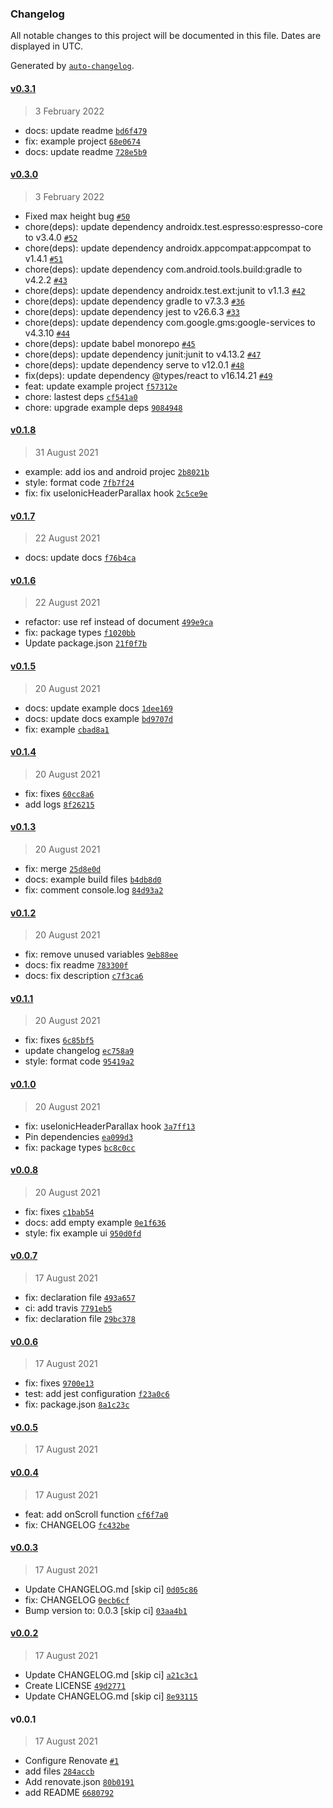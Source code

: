 ### Changelog

All notable changes to this project will be documented in this file. Dates are displayed in UTC.

Generated by [`auto-changelog`](https://github.com/CookPete/auto-changelog).

#### [v0.3.1](https://github.com/ahmnouira/ionic-react-header-parallax/compare/v0.3.0...v0.3.1)

> 3 February 2022

- docs: update readme [`bd6f479`](https://github.com/ahmnouira/ionic-react-header-parallax/commit/bd6f479c6ac54cddb7422fbe5b6ba29340dca406)
- fix: example project [`68e0674`](https://github.com/ahmnouira/ionic-react-header-parallax/commit/68e06742b1e1dbf89ac5fb6ac42fc5e4362a86ae)
- docs: update readme [`728e5b9`](https://github.com/ahmnouira/ionic-react-header-parallax/commit/728e5b9f2dc5a35f7ce6fb8cf39a234f8253eefb)

#### [v0.3.0](https://github.com/ahmnouira/ionic-react-header-parallax/compare/v0.1.8...v0.3.0)

> 3 February 2022

- Fixed max height bug [`#50`](https://github.com/ahmnouira/ionic-react-header-parallax/pull/50)
- chore(deps): update dependency androidx.test.espresso:espresso-core to v3.4.0 [`#52`](https://github.com/ahmnouira/ionic-react-header-parallax/pull/52)
- chore(deps): update dependency androidx.appcompat:appcompat to v1.4.1 [`#51`](https://github.com/ahmnouira/ionic-react-header-parallax/pull/51)
- chore(deps): update dependency com.android.tools.build:gradle to v4.2.2 [`#43`](https://github.com/ahmnouira/ionic-react-header-parallax/pull/43)
- chore(deps): update dependency androidx.test.ext:junit to v1.1.3 [`#42`](https://github.com/ahmnouira/ionic-react-header-parallax/pull/42)
- chore(deps): update dependency gradle to v7.3.3 [`#36`](https://github.com/ahmnouira/ionic-react-header-parallax/pull/36)
- chore(deps): update dependency jest to v26.6.3 [`#33`](https://github.com/ahmnouira/ionic-react-header-parallax/pull/33)
- chore(deps): update dependency com.google.gms:google-services to v4.3.10 [`#44`](https://github.com/ahmnouira/ionic-react-header-parallax/pull/44)
- chore(deps): update babel monorepo [`#45`](https://github.com/ahmnouira/ionic-react-header-parallax/pull/45)
- chore(deps): update dependency junit:junit to v4.13.2 [`#47`](https://github.com/ahmnouira/ionic-react-header-parallax/pull/47)
- chore(deps): update dependency serve to v12.0.1 [`#48`](https://github.com/ahmnouira/ionic-react-header-parallax/pull/48)
- fix(deps): update dependency @types/react to v16.14.21 [`#49`](https://github.com/ahmnouira/ionic-react-header-parallax/pull/49)
- feat: update example project [`f57312e`](https://github.com/ahmnouira/ionic-react-header-parallax/commit/f57312e8ffd8b77ade15d2434f46f90d85e23045)
- chore: lastest deps [`cf541a0`](https://github.com/ahmnouira/ionic-react-header-parallax/commit/cf541a0a4a5f8d19264592932df870b1c4b3ed0c)
- chore: upgrade example deps [`9084948`](https://github.com/ahmnouira/ionic-react-header-parallax/commit/90849480d578f5894534a32345883f82489ed2aa)

#### [v0.1.8](https://github.com/ahmnouira/ionic-react-header-parallax/compare/v0.1.7...v0.1.8)

> 31 August 2021

- example: add ios and android projec [`2b8021b`](https://github.com/ahmnouira/ionic-react-header-parallax/commit/2b8021bb640d812f26035960ec549e38e4057bae)
- style: format code [`7fb7f24`](https://github.com/ahmnouira/ionic-react-header-parallax/commit/7fb7f247b7de96b578f1404cbc2204659254dc8b)
- fix: fix useIonicHeaderParallax hook [`2c5ce9e`](https://github.com/ahmnouira/ionic-react-header-parallax/commit/2c5ce9e9c1f6400a69a58975e85f9bfb86651c9d)

#### [v0.1.7](https://github.com/ahmnouira/ionic-react-header-parallax/compare/v0.1.6...v0.1.7)

> 22 August 2021

- docs: update docs [`f76b4ca`](https://github.com/ahmnouira/ionic-react-header-parallax/commit/f76b4ca19ec6f264398ec5b2fc5f3bd20dc32c7a)

#### [v0.1.6](https://github.com/ahmnouira/ionic-react-header-parallax/compare/v0.1.5...v0.1.6)

> 22 August 2021

- refactor: use ref instead of document [`499e9ca`](https://github.com/ahmnouira/ionic-react-header-parallax/commit/499e9ca1df649379ccecd4f32773645d39d72d92)
- fix: package types [`f1020bb`](https://github.com/ahmnouira/ionic-react-header-parallax/commit/f1020bb93273f3c27577da6cd84005b7fe17670c)
- Update package.json [`21f0f7b`](https://github.com/ahmnouira/ionic-react-header-parallax/commit/21f0f7b0a074d2f2c62fb69aaa6a665b5e95c110)

#### [v0.1.5](https://github.com/ahmnouira/ionic-react-header-parallax/compare/v0.1.4...v0.1.5)

> 20 August 2021

- docs: update example docs [`1dee169`](https://github.com/ahmnouira/ionic-react-header-parallax/commit/1dee169d28035256c2a94d193b932ab57aca5cb6)
- docs: update docs example [`bd9707d`](https://github.com/ahmnouira/ionic-react-header-parallax/commit/bd9707da464282783e1b6e96297f8aa95ecee4c7)
- fix: example [`cbad8a1`](https://github.com/ahmnouira/ionic-react-header-parallax/commit/cbad8a17fe77b4528c530aa6fc87938c5e44517d)

#### [v0.1.4](https://github.com/ahmnouira/ionic-react-header-parallax/compare/v0.1.3...v0.1.4)

> 20 August 2021

- fix: fixes [`60cc8a6`](https://github.com/ahmnouira/ionic-react-header-parallax/commit/60cc8a61992a93b6cd4e2a54e2fa06b0a8285e75)
- add logs [`8f26215`](https://github.com/ahmnouira/ionic-react-header-parallax/commit/8f2621594a14165a016b0ece021d350f52a0038d)

#### [v0.1.3](https://github.com/ahmnouira/ionic-react-header-parallax/compare/v0.1.2...v0.1.3)

> 20 August 2021

- fix: merge [`25d8e0d`](https://github.com/ahmnouira/ionic-react-header-parallax/commit/25d8e0d923a98ff5c12f63df4ee031fe2d3d1230)
- docs: example build files [`b4db8d0`](https://github.com/ahmnouira/ionic-react-header-parallax/commit/b4db8d08c4bc221472cf9429c0c1228bc4e9d36c)
- fix: comment console.log [`84d93a2`](https://github.com/ahmnouira/ionic-react-header-parallax/commit/84d93a238838d8a7460f081d2ac47cad19920758)

#### [v0.1.2](https://github.com/ahmnouira/ionic-react-header-parallax/compare/v0.1.1...v0.1.2)

> 20 August 2021

- fix: remove unused variables [`9eb88ee`](https://github.com/ahmnouira/ionic-react-header-parallax/commit/9eb88ee6f2344efffdd5813cc855131b93623fb9)
- docs: fix readme [`783300f`](https://github.com/ahmnouira/ionic-react-header-parallax/commit/783300f3ac9b28c5dc1f7b942db0fdbe4cd3c96f)
- docs: fix description [`c7f3ca6`](https://github.com/ahmnouira/ionic-react-header-parallax/commit/c7f3ca66d4cbfb4ecd0a6a74375f0eb88f92807c)

#### [v0.1.1](https://github.com/ahmnouira/ionic-react-header-parallax/compare/v0.1.0...v0.1.1)

> 20 August 2021

- fix: fixes [`6c85bf5`](https://github.com/ahmnouira/ionic-react-header-parallax/commit/6c85bf57847aced910d4ca08e8392234f6e57cc0)
- update changelog [`ec758a9`](https://github.com/ahmnouira/ionic-react-header-parallax/commit/ec758a9537171a10eb751569d05c2743f16a3f0e)
- style: format code [`95419a2`](https://github.com/ahmnouira/ionic-react-header-parallax/commit/95419a2db5ce5f342c8b44a83f1d7c345f432652)

#### [v0.1.0](https://github.com/ahmnouira/ionic-react-header-parallax/compare/v0.0.8...v0.1.0)

> 20 August 2021

- fix: useIonicHeaderParallax hook [`3a7ff13`](https://github.com/ahmnouira/ionic-react-header-parallax/commit/3a7ff13a64a37a34a1614352355803d830a2c221)
- Pin dependencies [`ea099d3`](https://github.com/ahmnouira/ionic-react-header-parallax/commit/ea099d37bb85b29e863bb3e5076f3b125ebf30cf)
- fix: package types [`bc8c0cc`](https://github.com/ahmnouira/ionic-react-header-parallax/commit/bc8c0cc44dba84841c2cf6e329005f5d70073644)

#### [v0.0.8](https://github.com/ahmnouira/ionic-react-header-parallax/compare/v0.0.7...v0.0.8)

> 20 August 2021

- fix: fixes [`c1bab54`](https://github.com/ahmnouira/ionic-react-header-parallax/commit/c1bab546ba698a39bd37bc44877d4d5226639a5f)
- docs: add empty example [`0e1f636`](https://github.com/ahmnouira/ionic-react-header-parallax/commit/0e1f636a659b7ef39b7d7e58fc8c7f2c6fef52e4)
- style: fix example ui [`950d0fd`](https://github.com/ahmnouira/ionic-react-header-parallax/commit/950d0fd3512457dce37645c6816b991caa4b513b)

#### [v0.0.7](https://github.com/ahmnouira/ionic-react-header-parallax/compare/v0.0.6...v0.0.7)

> 17 August 2021

- fix: declaration file [`493a657`](https://github.com/ahmnouira/ionic-react-header-parallax/commit/493a65707a144ce60da6bc05067f9bdf36fbb4fd)
- ci: add travis [`7791eb5`](https://github.com/ahmnouira/ionic-react-header-parallax/commit/7791eb519a4f9a806a9ec150c702a8c0de324535)
- fix: declaration file [`29bc378`](https://github.com/ahmnouira/ionic-react-header-parallax/commit/29bc378913af9303ba72247a097de87d3e615fe1)

#### [v0.0.6](https://github.com/ahmnouira/ionic-react-header-parallax/compare/v0.0.5...v0.0.6)

> 17 August 2021

- fix: fixes [`9700e13`](https://github.com/ahmnouira/ionic-react-header-parallax/commit/9700e137d7c5b8b62bdd5fea97836c26ea341437)
- test: add jest configuration [`f23a0c6`](https://github.com/ahmnouira/ionic-react-header-parallax/commit/f23a0c61173a036879c6d4505ee5431b19d33685)
- fix: package.json [`8a1c23c`](https://github.com/ahmnouira/ionic-react-header-parallax/commit/8a1c23ccff97e55a17409abe48a609dc20cdfa40)

#### [v0.0.5](https://github.com/ahmnouira/ionic-react-header-parallax/compare/v0.0.4...v0.0.5)

> 17 August 2021

#### [v0.0.4](https://github.com/ahmnouira/ionic-react-header-parallax/compare/v0.0.3...v0.0.4)

> 17 August 2021

- feat: add onScroll function [`cf6f7a0`](https://github.com/ahmnouira/ionic-react-header-parallax/commit/cf6f7a0e0045dff1ea0a856a99e248ce44b6126d)
- fix: CHANGELOG [`fc432be`](https://github.com/ahmnouira/ionic-react-header-parallax/commit/fc432be4f08ec22bd89f0feb7ad9fa7b9e4c9944)

#### [v0.0.3](https://github.com/ahmnouira/ionic-react-header-parallax/compare/v0.0.2...v0.0.3)

> 17 August 2021

- Update CHANGELOG.md [skip ci] [`0d05c86`](https://github.com/ahmnouira/ionic-react-header-parallax/commit/0d05c8619c3b689aa99dd3cf29f3120bd3beff00)
- fix: CHANGELOG [`0ecb6cf`](https://github.com/ahmnouira/ionic-react-header-parallax/commit/0ecb6cf8685ca5bc534672253499f6106b84c96f)
- Bump version to: 0.0.3 [skip ci] [`03aa4b1`](https://github.com/ahmnouira/ionic-react-header-parallax/commit/03aa4b1414046fe9380b0b3cc7f6ffe741715a11)

#### [v0.0.2](https://github.com/ahmnouira/ionic-react-header-parallax/compare/v0.0.1...v0.0.2)

> 17 August 2021

- Update CHANGELOG.md [skip ci] [`a21c3c1`](https://github.com/ahmnouira/ionic-react-header-parallax/commit/a21c3c10e333de98a3dd74a5a51ac95cfed3bf06)
- Create LICENSE [`49d2771`](https://github.com/ahmnouira/ionic-react-header-parallax/commit/49d277138c044d8b219667440340140933f50962)
- Update CHANGELOG.md [skip ci] [`8e93115`](https://github.com/ahmnouira/ionic-react-header-parallax/commit/8e93115654199e2bd5564b3bba2021b1cf890a17)

#### v0.0.1

> 17 August 2021

- Configure Renovate [`#1`](https://github.com/ahmnouira/ionic-react-header-parallax/pull/1)
- add files [`284accb`](https://github.com/ahmnouira/ionic-react-header-parallax/commit/284accb56a2df56a4a0eb878fbdb708c226bfc22)
- Add renovate.json [`80b0191`](https://github.com/ahmnouira/ionic-react-header-parallax/commit/80b0191b41111bd26f9abf2d6535a18c7ce2c5d3)
- add README [`6680792`](https://github.com/ahmnouira/ionic-react-header-parallax/commit/66807926ae4fb84f2c62140287c755e453582b8a)
